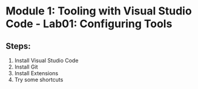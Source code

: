 # Module 1: Tooling with Visual Studio Code - Lab01: Configuring Tools
## Steps:

1. Install Visual Studio Code
2. Install Git
3. Install Extensions
4. Try some shortcuts
